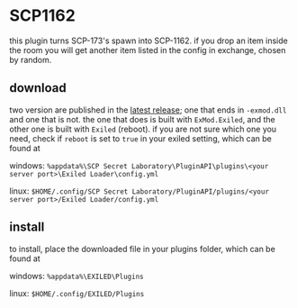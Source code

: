 # SCP1162

this plugin turns SCP-173's spawn into SCP-1162. if you drop an item inside the
room you will get another item listed in the config in exchange, chosen by
random.

## download

two version are published in the
[latest release](https://github.com/cactus-patch/SCP-1162-EXILED/releases); one
that ends in `-exmod.dll` and one that is not. the one that does is built with
`ExMod.Exiled`, and the other one is built with `Exiled` (reboot). if you are
not sure which one you need, check if `reboot` is set to `true` in your exiled
setting, which can be found at

windows:
`%appdata%\SCP Secret Laboratory\PluginAPI\plugins\<your server port>\Exiled Loader\config.yml`

linux:
`$HOME/.config/SCP Secret Laboratory/PluginAPI/plugins/<your server port>/Exiled Loader/config.yml`

## install

to install, place the downloaded file in your plugins folder, which can be found
at

windows: `%appdata%\EXILED\Plugins`

linux: `$HOME/.config/EXILED/Plugins`
